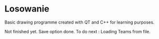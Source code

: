 # Losowanie

Basic drawing programme created with QT and C++ for learning purposes.

Not finished yet. Save option done. To do next : Loading Teams from file. 
